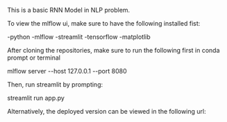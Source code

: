 This is a basic RNN Model in NLP problem. 

To view the mlflow ui, make sure to have the following installed fist:

-python
-mlflow
-streamlit
-tensorflow
-matplotlib

After cloning the repositories, make sure to run the following first in conda prompt or terminal

mlflow server --host 127.0.0.1 --port 8080

Then, run streamlit by prompting:

streamlit run app.py

Alternatively, the deployed version can be viewed in the following url:

